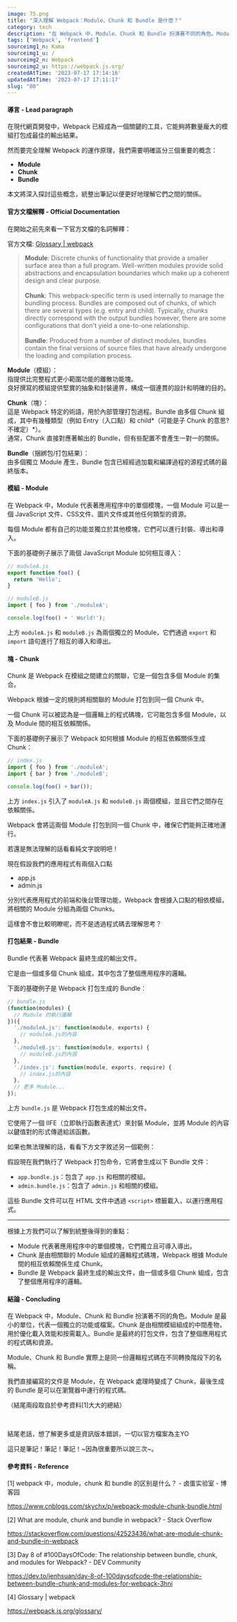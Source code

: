 ```yaml
---
image: 75.png
title: "深入理解 Webpack：Module、Chunk 和 Bundle 是什麼？"
category: tech
description: "在 Webpack 中，Module、Chunk 和 Bundle 扮演著不同的角色。Module 是最小的單位，代表一個獨立的功能或檔案。Chunk 是由相關模組組成的中間產物，用於優化載入效能和按需載入。Bundle 是最終的打包文件，包含了整個應用程式的程式碼和資源。"
tags: ['Webpack', 'frontend']
sourceimg1_n: Kama
sourceimg1_u: /
sourceimg2_n: Webpack
sourceimg2_u: https://webpack.js.org/
createdAtTime: '2023-07-17 17:14:16'
updatedAtTime: '2023-07-17 17:11:17'
slug: "80"
---
```

#### 導言 - Lead paragraph
在現代網頁開發中，Webpack 已經成為一個關鍵的工具，它能夠將數量龐大的模組打包成最佳的輸出結果。

然而要完全理解 Webpack 的運作原理，我們需要明確區分三個重要的概念：

- **Module**
- **Chunk**
- **Bundle**

本文將深入探討這些概念，統整出筆記以便更好地理解它們之間的關係。

#### 官方文檔解釋 - Official Documentation
在開始之前先來看一下官方文檔的名詞解釋：

官方文檔: [Glossary | webpack](https://webpack.js.org/glossary/)

> **Module**: Discrete chunks of functionality that provide a smaller surface area than a full program. Well-written modules provide solid abstractions and encapsulation boundaries which make up a coherent design and clear purpose.
> <br/><br/>
> **Chunk**: This webpack-specific term is used internally to manage the bundling process. Bundles are composed out of chunks, of which there are several types (e.g. entry and child). Typically, chunks directly correspond with the output bundles however, there are some configurations that don't yield a one-to-one relationship.
> <br/><br/>
> **Bundle**: Produced from a number of distinct modules, bundles contain the final versions of source files that have already undergone the loading and compilation process.

**Module**（模組）：<br/>
指提供比完整程式更小範圍功能的離散功能塊。<br/>
良好撰寫的模組提供堅實的抽象和封裝邊界，構成一個連貫的設計和明確的目的。

**Chunk**（塊）：<br/>
這是 Webpack 特定的術語，用於內部管理打包過程。Bundle 由多個 Chunk 組成，其中有幾種類型（例如 Entry（入口點）和 child*（可能是子 Chunk 的意思? 不確定）*）。<br/>
通常，Chunk 直接對應著輸出的 Bundle，但有些配置不會產生一對一的關係。

**Bundle**（捆綁包/打包結果）：<br/>
由多個獨立 Module 產生，Bundle 包含已經經過加載和編譯過程的源程式碼的最終版本。

#### 模組 - Module
在 Webpack 中，Module 代表著應用程序中的單個模塊，一個 Module 可以是一個 JavaScript 文件、CSS文件、圖片文件或其他任何類型的資源。

每個 Module 都有自己的功能並獨立於其他模塊，它們可以進行封裝、導出和導入。

下面的基礎例子展示了兩個 JavaScript Module 如何相互導入：

```js
// moduleA.js
export function foo() {
  return 'Hello';
}

// moduleB.js
import { foo } from './moduleA';

console.log(foo() + ' World!');
```

上方 `moduleA.js` 和 `moduleB.js` 為兩個獨立的 Module，它們通過 `export` 和 `import` 語句進行了相互的導入和導出。

#### 塊 - Chunk
Chunk 是 Webpack 在模組之間建立的關聯，它是一個包含多個 Module 的集合。

Webpack 根據一定的規則將相關聯的 Module 打包到同一個 Chunk 中。

一個 Chunk 可以被認為是一個邏輯上的程式碼塊，它可能包含多個 Module，以及 Module 間的相互依賴關係。

下面的基礎例子展示了 Webpack 如何根據 Module 的相互依賴關係生成 Chunk：

```js
// index.js
import { foo } from './moduleA';
import { bar } from './moduleB';

console.log(foo() + bar());
```

上方 `index.js` 引入了 `moduleA.js` 和 `moduleB.js` 兩個模組，並且它們之間存在依賴關係。

Webpack 會將這兩個 Module 打包到同一個 Chunk 中，確保它們能夠正確地運行。

若還是無法理解的話看看純文字說明吧！

現在假設我們的應用程式有兩個入口點

- app.js
- admin.js

分別代表應用程式的前端和後台管理功能，Webpack 會根據入口點的相依模組，將相關的 Module 分組為兩個 Chunks。

這樣會不會比較明瞭呢，而不是透過程式碼去理解思考？

#### 打包結果 - Bundle
Bundle 代表著 Webpack 最終生成的輸出文件。

它是由一個或多個 Chunk 組成，其中包含了整個應用程序的邏輯。

下面的基礎例子是 Webpack 打包生成的 Bundle：

```js
// bundle.js
(function(modules) {
  // Module 的執行邏輯
})({
  './moduleA.js': function(module, exports) {
    // moduleA.js的內容
  },
  './moduleB.js': function(module, exports) {
    // moduleB.js的內容
  },
  './index.js': function(module, exports, require) {
    // index.js的內容
  },
  // 更多 Module...
});
```

上方 `bundle.js` 是 Webpack 打包生成的輸出文件。

它使用了一個 IIFE（立即執行函數表達式）來封裝 Module，並將 Module 的內容以鍵值對的形式傳遞給該函數。

如果也無法理解的話，看看下方文字敘述另一個範例：

假設現在我們執行了 Webpack 打包命令，它將會生成以下 Bundle 文件：

- `app.bundle.js`：包含了 `app.js` 和相關的模組。
- `admin.bundle.js`：包含了 `admin.js` 和相關的模組。

這些 Bundle 文件可以在 HTML 文件中透過 `<script>` 標籤載入，以運行應用程式。

---

根據上方我們可以了解到統整後得到的重點：

- Module 代表著應用程序中的單個模塊，它們獨立且可導入導出。
- Chunk 是由相關聯的 Module 組成的邏輯程式碼塊，Webpack 根據 Module 間的相互依賴關係生成 Chunk。
- Bundle 是 Webpack 最終生成的輸出文件，由一個或多個 Chunk 組成，包含了整個應用程序的邏輯。

#### 結論 - Concluding
在 Webpack 中，Module、Chunk 和 Bundle 扮演著不同的角色。Module 是最小的單位，代表一個獨立的功能或檔案。Chunk 是由相關模組組成的中間產物，用於優化載入效能和按需載入。Bundle 是最終的打包文件，包含了整個應用程式的程式碼和資源。

Module、Chunk 和 Bundle 實際上是同一份邏輯程式碼在不同轉換階段下的名稱。

我們直接編寫的文件是 Module，在 Webpack 處理時變成了 Chunk，最後生成的 Bundle 是可以在瀏覽器中運行的程式碼。

（結尾兩段取自於參考資料[1]大大的總結）

<br/>

結尾老話，想了解更多或是資訊版本錯誤，一切以官方檔案為主YO

這只是筆記！筆記！筆記！~因為很重要所以說三次~。

#### 參考資料 - Reference

[1] webpack 中，module，chunk 和 bundle 的区别是什么？ - 卤蛋实验室 - 博客园

https://www.cnblogs.com/skychx/p/webpack-module-chunk-bundle.html

[2] What are module, chunk and bundle in webpack? - Stack Overflow

https://stackoverflow.com/questions/42523436/what-are-module-chunk-and-bundle-in-webpack

[3] Day 8 of #100DaysOfCode: The relationship between bundle, chunk, and modules for Webpack? - DEV Community

https://dev.to/jenhsuan/day-8-of-100daysofcode-the-relationship-between-bundle-chunk-and-modules-for-webpack-3hni

[4] Glossary | webpack

https://webpack.js.org/glossary/
